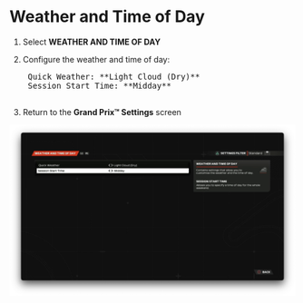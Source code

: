 # Weather and Time of Day

1. Select **WEATHER AND TIME OF DAY**
2. Configure the weather and time of day:

    <pre>
    Quick Weather: **Light Cloud (Dry)**
    Session Start Time: **Midday**
    </pre>

3. Return to the **Grand Prix™ Settings** screen

![Weather](../assets/screenshots/f1_2023_weather.png)